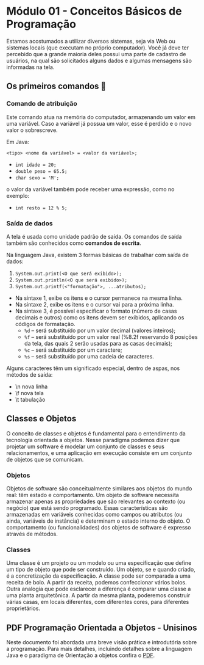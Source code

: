 # Módulo 01 - Conceitos Básicos de Programação

Estamos acostumados a utilizar diversos sistemas, seja via Web ou sistemas locais (que executam no próprio computador). Você já deve ter percebido que a grande maioria deles possui uma parte de cadastro de usuários, na qual são solicitados alguns dados e algumas mensagens são informadas na tela.

## Os primeiros comandos 🍼

### Comando de atribuição

Este comando atua na memória do computador, armazenando um valor em uma variável. Caso a variável já possua um valor, esse é perdido e o novo valor o sobrescreve.

Em Java:

`<tipo> <nome da variável> = <valor da variável>;`

- `int idade = 20;`
- `double peso = 65.5;`
- `char sexo = 'M';`

o valor da variável também pode receber uma expressão, como no exemplo:

- `int resto = 12 % 5;`

### Saída de dados

A tela é usada como unidade padrão de saída. Os comandos de saída também são conhecidos como **comandos de escrita**.

Na linguagem Java, existem 3 formas básicas de trabalhar com saída de dados:

1. `System.out.print(<O que será exibido>);`
2. `System.out.println(<O que será exibido>);`
3. `System.out.printf(<"formatação">, ...atributos);`

- Na sintaxe 1, exibe os itens e o cursor permanece na mesma linha.
- Na sintaxe 2, exibe os itens e o cursor vai para a próxima linha.
- Na sintaxe 3, é possível especificar o formato (número de casas
  decimais e outros) como os itens devem ser exibidos, aplicando os
  códigos de formatação.
  - `%d` – será substituído por um valor decimal (valores inteiros);
  - `%f` – será substituído por um valor real (%8.2f reservando 8
    posições da tela, das quais 2 serão usadas para as casas
    decimais);
  - `%c` – será substituído por um caractere;
  - `%s` – será substituído por uma cadeia de caracteres.

Alguns caracteres têm um significado especial, dentro de aspas,
nos métodos de saída:

- \n nova linha
- \f nova tela
- \t tabulação

## Classes e Objetos

O conceito de classes e objetos é fundamental para o entendimento
da tecnologia orientada a objetos. Nesse paradigma podemos dizer que
projetar um software é modelar um conjunto de classes e seus
relacionamentos, e uma aplicação em execução consiste em um conjunto
de objetos que se comunicam.

### Objetos

Objetos de software são conceitualmente similares aos objetos do
mundo real: têm estado e comportamento. Um objeto de software
necessita armazenar apenas as propriedades que são relevantes ao
contexto (ou negócio) que está sendo programado. Essas características
são armazenadas em variáveis conhecidas como campos ou atributos (ou
ainda, variáveis de instância) e determinam o estado interno do objeto. O
comportamento (ou funcionalidades) dos objetos de software é expresso
através de métodos.

### Classes

Uma classe é um projeto ou um modelo ou uma especificação que
define um tipo de objeto que pode ser construído. Um objeto, se e quando
criado, é a concretização da especificação.
A classe pode ser comparada a uma receita de bolo. A partir da
receita, podemos confeccionar vários bolos. Outra analogia que pode
esclarecer a diferença é comparar uma classe a uma planta arquitetônica.
A partir da mesma planta, poderemos construir várias casas, em locais
diferentes, com diferentes cores, para diferentes proprietários.

## PDF Programação Orientada a Objetos - Unisinos

Neste documento foi abordada uma breve visão prática e introdutória sobre a programação. Para mais detalhes, incluindo
detalhes sobre a linguagem Java e o paradigma de Orientação a objetos
confira o [PDF](../../programacao-1/modulo-1/Programacao%20orientada%20a%20objetos%20-%20Unisinos.pdf).
